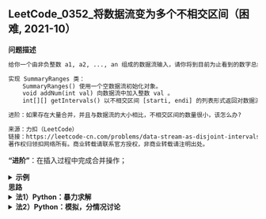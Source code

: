 ## LeetCode_0352_将数据流变为多个不相交区间（困难, 2021-10）
<!--
{
    "category": ["二分查找", "模拟"],
    "source": "LeetCode",
    "level": "困难",
    "number": "0352",
    "name": "将数据流变为多个不相交区间",
    "company": []
}
-->

<summary><b>问题描述</b></summary>

```txt
给你一个由非负整数 a1, a2, ..., an 组成的数据流输入，请你将到目前为止看到的数字总结为不相交的区间列表。

实现 SummaryRanges 类：
    SummaryRanges() 使用一个空数据流初始化对象。
    void addNum(int val) 向数据流中加入整数 val 。
    int[][] getIntervals() 以不相交区间 [starti, endi] 的列表形式返回对数据流中整数的总结。

进阶：如果存在大量合并，并且与数据流的大小相比，不相交区间的数量很小，该怎么办?

来源：力扣（LeetCode）
链接：https://leetcode-cn.com/problems/data-stream-as-disjoint-intervals
著作权归领扣网络所有。商业转载请联系官方授权，非商业转载请注明出处。
```

**“进阶”**：在插入过程中完成合并操作；

<details><summary><b>示例</b></summary>

```txt
输入：
    ["SummaryRanges", "addNum", "getIntervals", "addNum", "getIntervals", "addNum", "getIntervals", "addNum", "getIntervals", "addNum", "getIntervals"]
[[], [1], [], [3], [], [7], [], [2], [], [6], []]
输出：
    [null, null, [[1, 1]], null, [[1, 1], [3, 3]], null, [[1, 1], [3, 3], [7, 7]], null, [[1, 3], [7, 7]], null, [[1, 3], [6, 7]]]

解释：
    SummaryRanges summaryRanges = new SummaryRanges();
    summaryRanges.addNum(1);      // arr = [1]
    summaryRanges.getIntervals(); // 返回 [[1, 1]]
    summaryRanges.addNum(3);      // arr = [1, 3]
    summaryRanges.getIntervals(); // 返回 [[1, 1], [3, 3]]
    summaryRanges.addNum(7);      // arr = [1, 3, 7]
    summaryRanges.getIntervals(); // 返回 [[1, 1], [3, 3], [7, 7]]
    summaryRanges.addNum(2);      // arr = [1, 2, 3, 7]
    summaryRanges.getIntervals(); // 返回 [[1, 3], [7, 7]]
    summaryRanges.addNum(6);      // arr = [1, 2, 3, 6, 7]
    summaryRanges.getIntervals(); // 返回 [[1, 3], [6, 7]]

提示：
    0 <= val <= 10^4
    最多调用 addNum 和 getIntervals 方法 3 * 10^4 次

来源：力扣（LeetCode）
链接：https://leetcode-cn.com/problems/data-stream-as-disjoint-intervals
著作权归领扣网络所有。商业转载请联系官方授权，非商业转载请注明出处。
```

</details>


<summary><b>思路</b></summary>

<details><summary><b>法1）Python：暴力求解</b></summary>

- 每次 `getIntervals` 时，先对数组排序，然后依次找出每个不相交的区间；

```python
class SummaryRanges:

    def __init__(self):
        self.ls = []

    def addNum(self, val: int) -> None:
        """"""
        self.ls.append(val)

    def getIntervals(self) -> List[List[int]]:
        """"""
        ls = sorted(self.ls)
        ret = []
        l = ls[0]
        for i in range(1, len(ls)):
            if ls[i] - ls[i-1] > 1:  # 判断是否需要合并
                ret.append([l, ls[i-1]])
                l = ls[i]
        
        ret.append([l, ls[-1]])

        return ret
```

</details>


<details><summary><b>法2）Python：模拟，分情况讨论</b></summary>

- 明确每次 `addNum` 时，区间会发生那些变化：
    - 情况1：存在一个区间 `[l, r]` 满足 `l <= val <= r`；
    - 情况2：存在一个区间 `[l, r]` 满足 `r + 1 == val`；
    - 情况3：存在一个区间 `[l, r]` 满足 `l - 1 == val`；
    - 情况4：存在两个个区间 `[l0, r0]` 和 `[l1, r1]` 满足 `r0 + 1 == val == l1 - 1`，即加入 val 后，会合并为一个区间 `[l0, r1]`
    - 情况5：以上均不满足，加入后 val 单独成为一个区间；

- 这里使用了 `SortedDict` 降低了代码难度，也可以使用一个有序数组来模拟；

- 时间复杂度: `addNum O(NlgN)`、`getIntervals O(N)`；
- 空间复杂度: `O(N)`；


```python
from sortedcontainers import SortedDict
from bisect import bisect_right, bisect_left

class SummaryRanges:

    def __init__(self):
        self.ret = SortedDict()  # {l: r}
        # 加入首尾两个哨兵，防止区间不存在的情况，这样会徒增很多判断
        self.ret[-10] = -10
        self.ret[10010] = 10010

    def addNum(self, val: int) -> None:
        ret = self.ret
        L = list(self.ret.keys())
        R = list(self.ret.values())

        # 二分找出 val 的相邻区间
        idx = bisect_left(L, val)  # idx = ret.bisect_left(val)
        pre = L[idx - 1], R[idx - 1]
        nxt = L[idx], R[idx]

        if pre[0] <= val <= pre[1] or nxt[0] <= val <= nxt[1]:  # 情况1
            pass
        elif pre[1] + 1 == val == nxt[0] - 1:  # 情况4
            ret.pop(nxt[0])
            ret[pre[0]] = nxt[1]
        elif pre[1] + 1 == val:  # 情况2
            ret[pre[0]] = val
        elif nxt[0] - 1 == val:  # 情况3
            ret.pop(nxt[0])
            ret[val] = nxt[1]
        else:  # 情况5
            ret[val] = val

    def getIntervals(self) -> List[List[int]]:
        return list(self.ret.items())[1:-1]  # 去除两个哨兵
```

- 上面的代码中用到了 `SortedDict`，示例：

```python
>>> d = SortedDict()
>>> d[3] = 33
>>> d[2] = 22
>>> d[4] = 44
>>> d[6] = 66
>>> d[7] = 77
>>> d
SortedDict({2: 22, 3: 33, 4: 44, 6: 66, 7: 77})
>>> d.bisect_left(4)  # 二分查找返回的是插入位置
2
>>> d.bisect_right(4)  # left 和 right 的区别是如果插入值已存在，则 left 会插到前面，right 会插到后面
3
```

</details>

